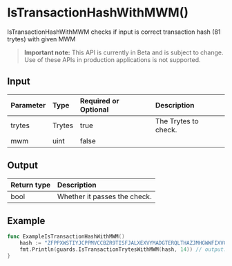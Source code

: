 # IsTransactionHashWithMWM()
IsTransactionHashWithMWM checks if input is correct transaction hash (81 trytes) with given MWM
> **Important note:** This API is currently in Beta and is subject to change. Use of these APIs in production applications is not supported.


## Input

| Parameter       | Type | Required or Optional | Description |
|:---------------|:--------|:--------| :--------|
| trytes | Trytes | true | The Trytes to check.  |
| mwm | uint | false |   |




## Output

| Return type     | Description |
|:---------------|:--------|
| bool | Whether it passes the check. |




## Example

```go
func ExampleIsTransactionHashWithMWM() 
	hash := "ZFPPXWSTIYJCPPMVCCBZR9TISFJALXEXVYMADGTERQLTHAZJMHGWWFIXVCVPJRBUYLKMTLLKMTWMA9999"
	fmt.Println(guards.IsTransactionTrytesWithMWM(hash, 14)) // output: true
}

```
